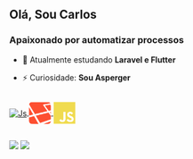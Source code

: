<h2 align="left">Olá, Sou Carlos</h2>
<h3 align="left">Apaixonado por automatizar processos</h3>

- 🌱 Atualmente estudando **Laravel e Flutter**

- ⚡ Curiosidade: **Sou Asperger**

##

<p align="left">
  
  <a href="https://www.php.net" target="_blank">
    <img align="center" alt="Js" height="40" width="40" src="https://mblogthumb-phinf.pstatic.net/MjAxNzA1MDhfMTYw/MDAxNDk0MjQwMTM1MjE3.FLF8jkuAmuEHRUiGOJm71rAZghs6vwQQVkDwMEhGoegg.MYEcZ2ky13dSuDOwnqHKgl7PRs0IFCzLEmvVToSzwWog.PNG.crehacktive3/php.png?type=w800">
  </a>

  <a href="https://laravel.com/" target="_blank">
    <img align="center" alt="Js" height="40" width="40" src="https://raw.githubusercontent.com/devicons/devicon/master/icons/laravel/laravel-plain.svg">
  </a>
  
  <a href="https://developer.mozilla.org/en-US/docs/Web/JavaScript" target="_blank">
   <img align="center" alt="Js" height="40" width="40" src="https://raw.githubusercontent.com/devicons/devicon/master/icons/javascript/javascript-plain.svg">
  </a>

</p>

##

<p align="left">
  <a href="https://www.linkedin.com/in/carlospessin" target="_blank"><img src="https://img.shields.io/badge/-LinkedIn-%230077B5?style=for-the-badge&logo=linkedin&logoColor=white" target="_blank"></a> 
  <a href="https://instagram.com/carlospessin" target="_blank"><img src="https://img.shields.io/badge/-Instagram-%23E4405F?style=for-the-badge&logo=instagram&logoColor=white" target="_blank"></a>
</p>


<!-- <p><img align="left" src="https://github-readme-stats.vercel.app/api/top-langs?username=carlospessin&show_icons=true&locale=en&layout=compact" alt="carlospessin" /></p> -->
